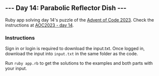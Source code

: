 ## --- Day 14: Parabolic Reflector Dish ---

Ruby app solving day 14's puzzle of the [Advent of Code 2023](https://adventofcode.com/2023). Check the instructions at [AOC2023 - day 14](https://adventofcode.com/2023/day/12).

### Instructions

Sign in or login is required to download the input.txt. Once logged in, download the input into `input.txt` in the same folder as the code.

Run `ruby app.rb` to get the solutions to the examples and both parts with your input.
